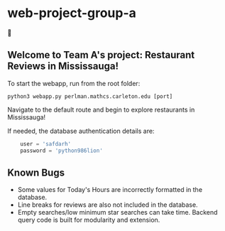 # web-project-group-a 
:bread:


## Welcome to Team A's project: Restaurant Reviews in Mississauga!

To start the webapp, run from the root folder:
```
python3 webapp.py perlman.mathcs.carleton.edu [port]
```

Navigate to the default route and begin to explore restaurants in Mississauga!

If needed, the database authentication details are:
```python
    user = 'safdarh'
    password = 'python986lion'
```

## Known Bugs
  * Some values for Today's Hours are incorrectly formatted in the database.
  * Line breaks for reviews are also not included in the database.
  * Empty searches/low minimum star searches can take time. Backend query code is built for modularity and extension.
